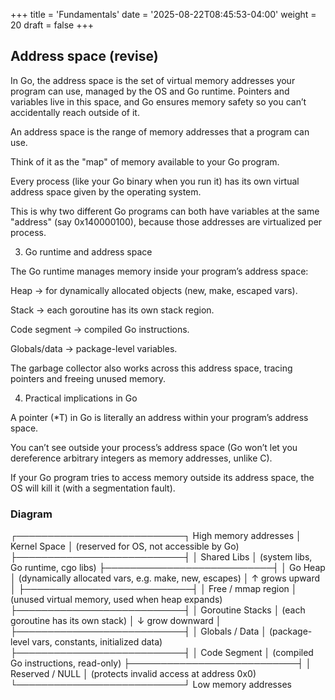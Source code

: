+++
title = 'Fundamentals'
date = '2025-08-22T08:45:53-04:00'
weight = 20
draft = false
+++

## Address space (revise)

In Go, the address space is the set of virtual memory addresses your program can use, managed by the OS and Go runtime. Pointers and variables live in this space, and Go ensures memory safety so you can’t accidentally reach outside of it.

An address space is the range of memory addresses that a program can use.

Think of it as the "map" of memory available to your Go program.

Every process (like your Go binary when you run it) has its own virtual address space given by the operating system.

This is why two different Go programs can both have variables at the same "address" (say 0x140000100), because those addresses are virtualized per process.

3. Go runtime and address space

The Go runtime manages memory inside your program’s address space:

Heap → for dynamically allocated objects (new, make, escaped vars).

Stack → each goroutine has its own stack region.

Code segment → compiled Go instructions.

Globals/data → package-level variables.

The garbage collector also works across this address space, tracing pointers and freeing unused memory.

4. Practical implications in Go

A pointer (*T) in Go is literally an address within your program’s address space.

You can’t see outside your process’s address space (Go won’t let you dereference arbitrary integers as memory addresses, unlike C).

If your Go program tries to access memory outside its address space, the OS will kill it (with a segmentation fault).

### Diagram

┌───────────────────────────┐  High memory addresses
│        Kernel Space       │  (reserved for OS, not accessible by Go)
├───────────────────────────┤
│        Shared Libs        │  (system libs, Go runtime, cgo libs)
├───────────────────────────┤
│       Go Heap             │  (dynamically allocated vars, e.g. make, new, escapes)
│       ↑ grows upward      │
├───────────────────────────┤
│       Free / mmap region  │  (unused virtual memory, used when heap expands)
├───────────────────────────┤
│       Goroutine Stacks    │  (each goroutine has its own stack)
│       ↓ grow downward     │
├───────────────────────────┤
│       Globals / Data      │  (package-level vars, constants, initialized data)
├───────────────────────────┤
│       Code Segment        │  (compiled Go instructions, read-only)
├───────────────────────────┤
│       Reserved / NULL     │  (protects invalid access at address 0x0)
└───────────────────────────┘  Low memory addresses
